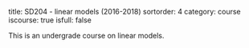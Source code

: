 title: SD204 - linear models (2016-2018)
sortorder: 4
category: course
iscourse: true
isfull: false

This is an undergrade course on linear models.

